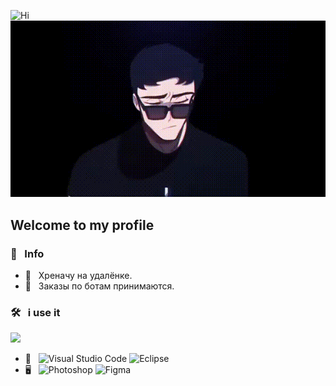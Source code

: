 ![Hi](https://github.githubassets.com/images/mona-whisper.gif)
![Screenshot](assets/video-_1_.gif)
<h2> Welcome to my profile</h2>
<h3> 👨 &nbsp; Info </h3>

- 🚀 &nbsp; Хреначу на удалёнке.
- 💼 &nbsp; Заказы по ботам принимаются.

<h3> 🛠 &nbsp; i use it </h3>

<a href="https://github.com/JFounder">
  <img height="180em" src="https://github-readme-stats.vercel.app/api/top-langs/?username=JFounder&theme=buefy&layout=compact" />
</a>

<br>

- 🔧 &nbsp;
  ![Visual Studio Code](https://img.shields.io/badge/-Visual%20Studio%20Code-333333?style=flat&logo=visual-studio-code&logoColor=007ACC)
  ![Eclipse](https://img.shields.io/badge/-Eclipse-333333?style=flat&logo=eclipse-ide&logoColor=2C2255)
- 🖥 &nbsp;
  ![Photoshop](https://img.shields.io/badge/-Photoshop-333333?style=flat&logo=adobe-photoshop)
  ![Figma](https://img.shields.io/badge/-Figma-333333?style=flat&logo=figma)

<!--
**JFounder/JFounder** is a ✨ _special_ ✨ repository because its `README.md` (this file) appears on your GitHub profile.

Here are some ideas to get you started:

- 🔭 I’m currently working on ...
- 🌱 I’m currently learning ...
- 👯 I’m looking to collaborate on ...
- 🤔 I’m looking for help with ...
- 💬 Ask me about ...
- 📫 How to reach me: ...
- 😄 Pronouns: ...
- ⚡ Fun fact: ...
-->
